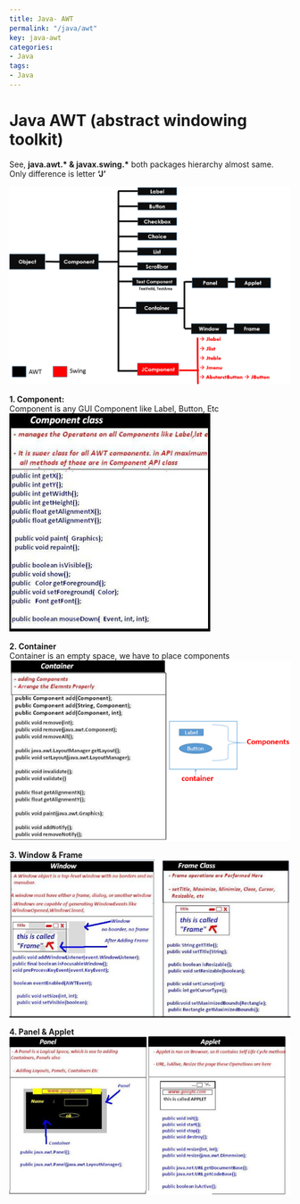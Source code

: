 ```yaml
---
title: Java- AWT
permalink: "/java/awt"
key: java-awt
categories:
- Java
tags:
- Java
---
```


Java AWT (abstract windowing toolkit)
====================================

See, **java.awt.\* & javax.swing.\*** both packages hierarchy almost same. Only
difference is letter **‘J’**

![swingsapi](media/6073d8dc1ff321b2757c57cd1d4f99ed.png)

**1. Component:**  
Component is any GUI Component like Label, Button, Etc
![](media/dbb9160c696d023f37dba9274481092f.png)

**2. Container**  
Container is an empty space, we have to place components
![](media/fd8729ad2db6b2634f63b8c8c69b78fa.png)

**3. Window & Frame**  
![](media/1c9bab4a6a0c6d0ccad1abb94b295849.png)

**4. Panel & Applet**
![](media/86ec3881bfb0e8c711ba1e796f120502.png)
